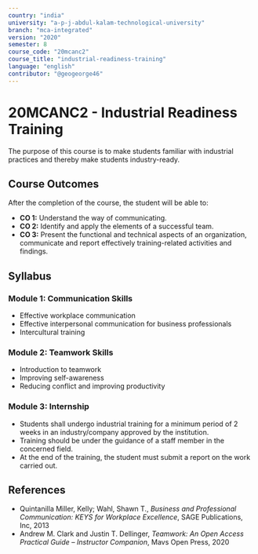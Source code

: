 ```yaml
---
country: "india"
university: "a-p-j-abdul-kalam-technological-university"
branch: "mca-integrated"
version: "2020"
semester: 8
course_code: "20mcanc2"
course_title: "industrial-readiness-training"
language: "english"
contributor: "@geogeorge46"
---
```


# 20MCANC2 - Industrial Readiness Training

The purpose of this course is to make students familiar with industrial practices and thereby make students industry-ready.

## Course Outcomes
After the completion of the course, the student will be able to:

- **CO 1:** Understand the way of communicating.  
- **CO 2:** Identify and apply the elements of a successful team.  
- **CO 3:** Present the functional and technical aspects of an organization, communicate and report effectively training-related activities and findings.

## Syllabus

### Module 1: Communication Skills
- Effective workplace communication  
- Effective interpersonal communication for business professionals  
- Intercultural training

### Module 2: Teamwork Skills
- Introduction to teamwork  
- Improving self-awareness  
- Reducing conflict and improving productivity

### Module 3: Internship
- Students shall undergo industrial training for a minimum period of 2 weeks in an industry/company approved by the institution.  
- Training should be under the guidance of a staff member in the concerned field.  
- At the end of the training, the student must submit a report on the work carried out.

## References
- Quintanilla Miller, Kelly; Wahl, Shawn T., *Business and Professional Communication: KEYS for Workplace Excellence*, SAGE Publications, Inc, 2013  
- Andrew M. Clark and Justin T. Dellinger, *Teamwork: An Open Access Practical Guide – Instructor Companion*, Mavs Open Press, 2020
